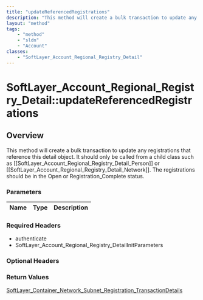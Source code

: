 ```yaml
---
title: "updateReferencedRegistrations"
description: "This method will create a bulk transaction to update any registrations that reference this detail object. It should only... "
layout: "method"
tags:
    - "method"
    - "sldn"
    - "Account"
classes:
    - "SoftLayer_Account_Regional_Registry_Detail"
---
```

# SoftLayer_Account_Regional_Registry_Detail::updateReferencedRegistrations
## Overview 
This method will create a bulk transaction to update any registrations that reference this detail object. It should only be called from a child class such as [[SoftLayer_Account_Regional_Registry_Detail_Person]] or [[SoftLayer_Account_Regional_Registry_Detail_Network]]. The registrations should be in the Open or Registration_Complete status. 

### Parameters 
|Name | Type | Description |
| --- | --- | --- |


### Required Headers
* authenticate
* SoftLayer_Account_Regional_Registry_DetailInitParameters

### Optional Headers

### Return Values
<a href='/reference/datatypes/SoftLayer_Container_Network_Subnet_Registration_TransactionDetails'>SoftLayer_Container_Network_Subnet_Registration_TransactionDetails </a>
